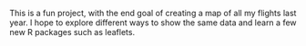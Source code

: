 This is a fun project, with the end goal of creating a map of all my flights last year.
I hope to explore different ways to show the same data and learn a few new R packages
such as leaflets.